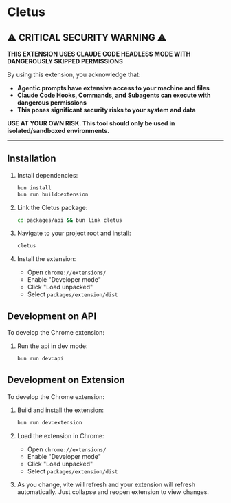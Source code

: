 # Cletus

## ⚠️ CRITICAL SECURITY WARNING ⚠️

**THIS EXTENSION USES CLAUDE CODE HEADLESS MODE WITH DANGEROUSLY SKIPPED PERMISSIONS**

By using this extension, you acknowledge that:
- **Agentic prompts have extensive access to your machine and files**
- **Claude Code Hooks, Commands, and Subagents can execute with dangerous permissions**
- **This poses significant security risks to your system and data**

**USE AT YOUR OWN RISK. This tool should only be used in isolated/sandboxed environments.**

---

## Installation

1. Install dependencies:

   ```bash
   bun install
   bun run build:extension
   ```

2. Link the Cletus package:

   ```bash
   cd packages/api && bun link cletus
   ```

3. Navigate to your project root and install:

   ```bash
   cletus
   ```

4. Install the extension:

   - Open `chrome://extensions/`
   - Enable "Developer mode"
   - Click "Load unpacked"
   - Select `packages/extension/dist`

## Development on API

To develop the Chrome extension:

1. Run the api in dev mode:
   ```bash
   bun run dev:api
   ```

## Development on Extension

To develop the Chrome extension:

1. Build and install the extension:

   ```bash
   bun run dev:extension
   ```

2. Load the extension in Chrome:

   - Open `chrome://extensions/`
   - Enable "Developer mode"
   - Click "Load unpacked"
   - Select `packages/extension/dist`

3. As you change, vite will refresh and your extension will refresh automatically. Just collapse and reopen extension to view changes.
